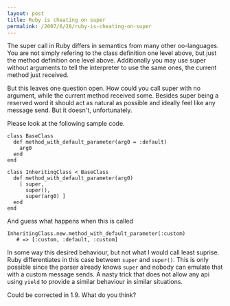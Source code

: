 ```yaml
---
layout: post
title: Ruby is cheating on super
permalink: /2007/6/28/ruby-is-cheating-on-super
---
```

The super call in Ruby differs in semantics from many other oo-languages. You are not simply refering to the class definition one level above, but just the method definition one level above. Additionally you may use super without arguments to tell the interpreter to use the same ones, the current method just received.

But this leaves one question open. How could you call super with no argument, while the current method received some. Besides super being a reserved word it should act as natural as possible and ideally feel like any message send. But it doesn't, unfortunately.

Please look at the following sample code.

    class BaseClass
      def method_with_default_parameter(arg0 = :default)
        arg0
      end
    end
    
    class InheritingClass < BaseClass
      def method_with_default_parameter(arg0)
        [ super,
          super(),
          super(arg0) ]
      end
    end
 
And guess what happens when this is called
   
    InheritingClass.new.method_with_default_parameter(:custom)
       # => [:custom, :default, :custom]

In some way this desired behaviour, but not what I would call least suprise. Ruby differentiates in this case between `super` and `super()`. This is only possible since the parser already knows `super` and nobody can emulate that with a custom message sends. A nasty trick that does not allow any api using `yield` to provide a similar behaviour in similar situations.

Could be corrected in 1.9. What do you think?
